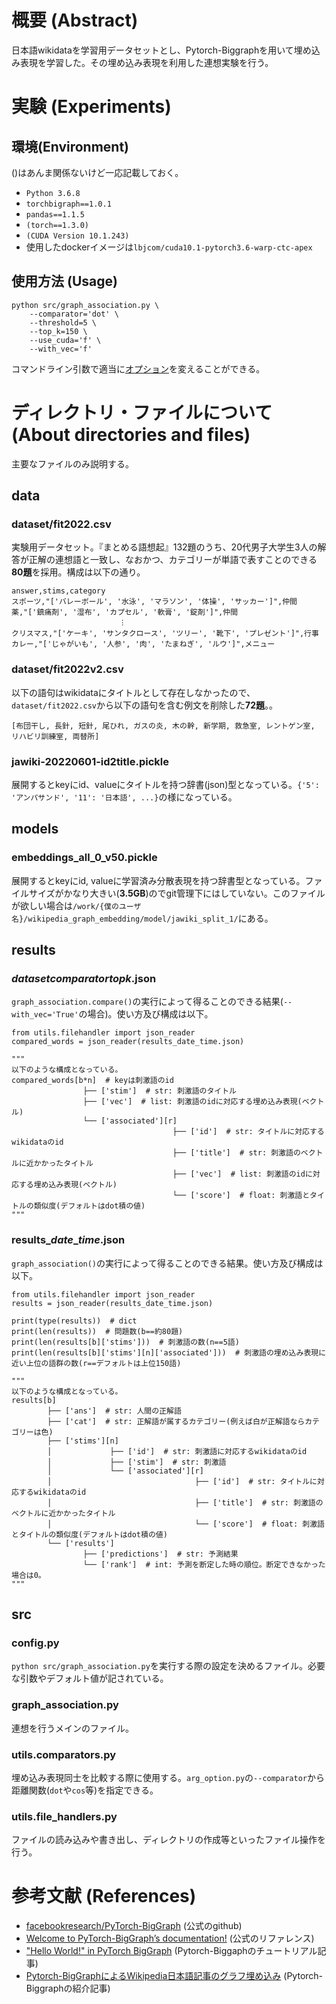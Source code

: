 # 概要 (Abstract)
日本語wikidataを学習用データセットとし、Pytorch-Biggraphを用いて埋め込み表現を学習した。その埋め込み表現を利用した連想実験を行う。

# 実験 (Experiments)

## 環境(Environment)

()はあんま関係ないけど一応記載しておく。
- `Python 3.6.8`
- `torchbigraph==1.0.1`
- `pandas==1.1.5`
- `(torch==1.3.0)`
- `(CUDA Version 10.1.243)`
- 使用したdockerイメージは`lbjcom/cuda10.1-pytorch3.6-warp-ctc-apex`

## 使用方法 (Usage)
```
python src/graph_association.py \
    --comparator='dot' \
    --threshold=5 \
    --top_k=150 \
    --use_cuda='f' \
    --with_vec='f'
```
コマンドライン引数で適当に[オプション](https://github.com/tomishima2904/graph_association/blob/master/src/config.py)を変えることができる。

# ディレクトリ・ファイルについて (About directories and files)
主要なファイルのみ説明する。

## data

### dataset/fit2022.csv
実験用データセット。『まとめる語想起』132題のうち、20代男子大学生3人の解答が正解の連想語と一致し、なおかつ、カテゴリーが単語で表すことのできる**80題**を採用。構成は以下の通り。
```
answer,stims,category
スポーツ,"['バレーボール', '水泳', 'マラソン', '体操', 'サッカー']",仲間
薬,"['鎮痛剤', '湿布', 'カプセル', '軟膏', '錠剤']",仲間
                        ︙
クリスマス,"['ケーキ', 'サンタクロース', 'ツリー', '靴下', 'プレゼント']",行事
カレー,"['じゃがいも', '人参', '肉', 'たまねぎ', 'ルウ']",メニュー
```

### dataset/fit2022v2.csv
以下の語句はwikidataにタイトルとして存在しなかったので、`dataset/fit2022.csv`から以下の語句を含む例文を削除した**72題**。。
```
[布団干し, 長針, 短針, 尾ひれ, ガスの炎, 木の幹, 新学期, 救急室, レントゲン室, リハビリ訓練室, 両替所]
```


### jawiki-20220601-id2title.pickle
展開するとkeyにid、valueにタイトルを持つ辞書(json)型となっている。`{'5': 'アンパサンド', '11': '日本語', ...}`の様になっている。

## models

### embeddings_all_0_v50.pickle
展開するとkeyにid, valueに学習済み分散表現を持つ辞書型となっている。ファイルサイズがかなり大きい(**3.5GB**)のでgit管理下にはしていない。このファイルが欲しい場合は`/work/{僕のユーザ名}/wikipedia_graph_embedding/model/jawiki_split_1/`にある。


## results

### *dataset*_*comparator*_*topk*.json
`graph_association.compare()`の実行によって得ることのできる結果(`--with_vec='True'`の場合)。使い方及び構成は以下。
```
from utils.filehandler import json_reader
compared_words = json_reader(results_date_time.json)

"""
以下のような構成となっている。
compared_words[b*n]  # keyは刺激語のid
                ├── ['stim']  # str: 刺激語のタイトル
                ├── ['vec']  # list: 刺激語のidに対応する埋め込み表現(ベクトル)
                └── ['associated'][r]
                                    ├── ['id']  # str: タイトルに対応するwikidataのid
                                    ├── ['title']  # str: 刺激語のベクトルに近かかったタイトル
                                    ├── ['vec']  # list: 刺激語のidに対応する埋め込み表現(ベクトル)
                                    └── ['score']  # float: 刺激語とタイトルの類似度(デフォルトはdot積の値)
"""

```


### results_*date*_*time*.json
`graph_association()`の実行によって得ることのできる結果。使い方及び構成は以下。
```
from utils.filehandler import json_reader
results = json_reader(results_date_time.json)

print(type(results))  # dict
print(len(results))  # 問題数(b==約80題)
print(len(results[b]['stims']))  # 刺激語の数(n==5語)
print(len(results[b]['stims'][n]['associated']))  # 刺激語の埋め込み表現に近い上位の語群の数(r==デフォルトは上位150語)

"""
以下のような構成となっている。
results[b]
        ├── ['ans']  # str: 人間の正解語
        ├── ['cat']  # str: 正解語が属するカテゴリー(例えば白が正解語ならカテゴリーは色)
        ├── ['stims'][n]
        │             ├── ['id']  # str: 刺激語に対応するwikidataのid
        │             ├── ['stim']  # str: 刺激語
        │             └── ['associated'][r]
        │                                ├── ['id']  # str: タイトルに対応するwikidataのid
        │                                ├── ['title']  # str: 刺激語のベクトルに近かかったタイトル
        │                                └── ['score']  # float: 刺激語とタイトルの類似度(デフォルトはdot積の値)
        └── ['results']
                ├── ['predictions']  # str: 予測結果
                └── ['rank']  # int: 予測を断定した時の順位。断定できなかった場合は0。
"""
```

## src

### config.py
`python src/graph_association.py`を実行する際の設定を決めるファイル。必要な引数やデフォルト値が記されている。

### graph_association.py
連想を行うメインのファイル。


### utils.comparators.py
埋め込み表現同士を比較する際に使用する。`arg_option.py`の`--comparator`から距離関数(`dot`や`cos`等)を指定できる。

### utils.file_handlers.py
ファイルの読み込みや書き出し、ディレクトリの作成等といったファイル操作を行う。


# 参考文献 (References)
- [facebookresearch/PyTorch-BigGraph](https://github.com/facebookresearch/PyTorch-BigGraph) (公式のgithub)
- [Welcome to PyTorch-BigGraph’s documentation!](https://torchbiggraph.readthedocs.io/en/latest/index.html) (公式のリファレンス)
- ["Hello World!" in PyTorch BigGraph](http://nadbordrozd.github.io/blog/2020/08/04/hello-world-in-pytorch-biggraph/) (Pytorch-Biggaphのチュートリアル記事)
- [Pytorch-BigGraphによるWikipedia日本語記事のグラフ埋め込み](https://buildersbox.corp-sansan.com/entry/2019/09/26/110000)  (Pytorch-Biggraphの紹介記事)